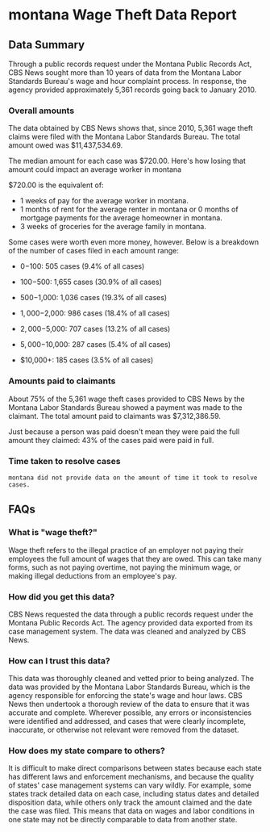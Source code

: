 # montana Wage Theft Data Report

## Data Summary

Through a public records request under the Montana Public Records Act, CBS News sought more than 10 years of data from the Montana Labor Standards Bureau's wage and hour complaint process. In response, the agency provided approximately 5,361 records going back to January 2010.



### Overall amounts

The data obtained by CBS News shows that, since 2010, 5,361 wage theft claims were filed with the Montana Labor Standards Bureau. The total amount owed was $11,437,534.69.

The median amount for each case was $720.00. Here's how losing that amount could impact an average worker in montana

$720.00 is the equivalent of: 
* 1 weeks of pay for the average worker in montana.
* 1 months of rent for the average renter in montana or 0 months of mortgage payments for the average homeowner in montana.
* 3 weeks of groceries for the average family in montana.

Some cases were worth even more money, however. Below is a breakdown of the number of cases filed in each amount range: 

* $0-$100: 505 cases (9.4% of all cases)

* $100-$500: 1,655 cases (30.9% of all cases)

* $500-$1,000: 1,036 cases (19.3% of all cases)

* $1,000-$2,000: 986 cases (18.4% of all cases)

* $2,000-$5,000: 707 cases (13.2% of all cases)

* $5,000-$10,000: 287 cases (5.4% of all cases)

* $10,000+: 185 cases (3.5% of all cases)



### Amounts paid to claimants

About 75% of the 5,361 wage theft cases provided to CBS News by the Montana Labor Standards Bureau showed a payment was made to the claimant. The total amount paid to claimants was $7,312,386.59.


Just because a person was paid doesn't mean they were paid the full amount they claimed: 43% of the cases paid were paid in full.



### Time taken to resolve cases

    montana did not provide data on the amount of time it took to resolve cases.


## FAQs

### What is "wage theft?"

Wage theft refers to the illegal practice of an employer not paying their employees the full amount of wages that they are owed. This can take many forms, such as not paying overtime, not paying the minimum wage, or making illegal deductions from an employee's pay.

###  How did you get this data?

CBS News requested the data through a public records request under the Montana Public Records Act. The agency provided data exported from its case management system. The data was cleaned and analyzed by CBS News.

### How can I trust this data? 

This data was thoroughly cleaned and vetted prior to being analyzed. The data was provided by the Montana Labor Standards Bureau, which is the agency responsible for enforcing the state's wage and hour laws. CBS News then undertook a thorough review of the data to ensure that it was accurate and complete. Wherever possible, any errors or inconsistencies were identified and addressed, and cases that were clearly incomplete, inaccurate, or otherwise not relevant were removed from the dataset.

### How does my state compare to others? 

It is difficult to make direct comparisons between states because each state has different laws and enforcement mechanisms, and because the quality of states' case management systems can vary wildly. For example, some states track detailed data on each case, including status dates and detailed disposition data, while others only track the amount claimed and the date the case was filed. This means that data on wages and labor conditions in one state may not be directly comparable to data from another state.